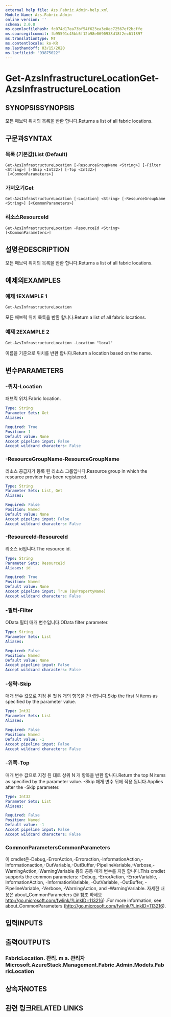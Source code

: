 ```yaml
---
external help file: Azs.Fabric.Admin-help.xml
Module Name: Azs.Fabric.Admin
online version: ''
schema: 2.0.0
ms.openlocfilehash: fc074d17ea73bf54f623ea3e8ec72567ef2bcffe
ms.sourcegitcommit: fb95591c45bb5f12b98e0690938d18f2ec611897
ms.translationtype: MT
ms.contentlocale: ko-KR
ms.lasthandoff: 03/15/2020
ms.locfileid: "93875022"
---
```

# <span data-ttu-id="95413-101">Get-AzsInfrastructureLocation</span><span class="sxs-lookup"><span data-stu-id="95413-101">Get-AzsInfrastructureLocation</span></span>

## <span data-ttu-id="95413-102">SYNOPSIS</span><span class="sxs-lookup"><span data-stu-id="95413-102">SYNOPSIS</span></span>
<span data-ttu-id="95413-103">모든 패브릭 위치의 목록을 반환 합니다.</span><span class="sxs-lookup"><span data-stu-id="95413-103">Returns a list of all fabric locations.</span></span>

## <span data-ttu-id="95413-104">구문과</span><span class="sxs-lookup"><span data-stu-id="95413-104">SYNTAX</span></span>

### <span data-ttu-id="95413-105">목록 (기본값)</span><span class="sxs-lookup"><span data-stu-id="95413-105">List (Default)</span></span>
```
Get-AzsInfrastructureLocation [-ResourceGroupName <String>] [-Filter <String>] [-Skip <Int32>] [-Top <Int32>]
 [<CommonParameters>]
```

### <span data-ttu-id="95413-106">가져오기</span><span class="sxs-lookup"><span data-stu-id="95413-106">Get</span></span>
```
Get-AzsInfrastructureLocation [-Location] <String> [-ResourceGroupName <String>] [<CommonParameters>]
```

### <span data-ttu-id="95413-107">리소스</span><span class="sxs-lookup"><span data-stu-id="95413-107">ResourceId</span></span>
```
Get-AzsInfrastructureLocation -ResourceId <String> [<CommonParameters>]
```

## <span data-ttu-id="95413-108">설명은</span><span class="sxs-lookup"><span data-stu-id="95413-108">DESCRIPTION</span></span>
<span data-ttu-id="95413-109">모든 패브릭 위치의 목록을 반환 합니다.</span><span class="sxs-lookup"><span data-stu-id="95413-109">Returns a list of all fabric locations.</span></span>

## <span data-ttu-id="95413-110">예제의</span><span class="sxs-lookup"><span data-stu-id="95413-110">EXAMPLES</span></span>

### <span data-ttu-id="95413-111">예제 1</span><span class="sxs-lookup"><span data-stu-id="95413-111">EXAMPLE 1</span></span>
```
Get-AzsInfrastructureLocation
```

<span data-ttu-id="95413-112">모든 패브릭 위치 목록을 반환 합니다.</span><span class="sxs-lookup"><span data-stu-id="95413-112">Return a list of all fabric locations.</span></span>

### <span data-ttu-id="95413-113">예제 2</span><span class="sxs-lookup"><span data-stu-id="95413-113">EXAMPLE 2</span></span>
```
Get-AzsInfrastructureLocation -Location "local"
```

<span data-ttu-id="95413-114">이름을 기준으로 위치를 반환 합니다.</span><span class="sxs-lookup"><span data-stu-id="95413-114">Return a location based on the name.</span></span>

## <span data-ttu-id="95413-115">변수</span><span class="sxs-lookup"><span data-stu-id="95413-115">PARAMETERS</span></span>

### <span data-ttu-id="95413-116">-위치</span><span class="sxs-lookup"><span data-stu-id="95413-116">-Location</span></span>
<span data-ttu-id="95413-117">패브릭 위치.</span><span class="sxs-lookup"><span data-stu-id="95413-117">Fabric location.</span></span>

```yaml
Type: String
Parameter Sets: Get
Aliases:

Required: True
Position: 1
Default value: None
Accept pipeline input: False
Accept wildcard characters: False
```

### <span data-ttu-id="95413-118">-ResourceGroupName</span><span class="sxs-lookup"><span data-stu-id="95413-118">-ResourceGroupName</span></span>
<span data-ttu-id="95413-119">리소스 공급자가 등록 된 리소스 그룹입니다.</span><span class="sxs-lookup"><span data-stu-id="95413-119">Resource group in which the resource provider has been registered.</span></span>

```yaml
Type: String
Parameter Sets: List, Get
Aliases:

Required: False
Position: Named
Default value: None
Accept pipeline input: False
Accept wildcard characters: False
```

### <span data-ttu-id="95413-120">-ResourceId</span><span class="sxs-lookup"><span data-stu-id="95413-120">-ResourceId</span></span>
<span data-ttu-id="95413-121">리소스 id입니다.</span><span class="sxs-lookup"><span data-stu-id="95413-121">The resource id.</span></span>

```yaml
Type: String
Parameter Sets: ResourceId
Aliases: id

Required: True
Position: Named
Default value: None
Accept pipeline input: True (ByPropertyName)
Accept wildcard characters: False
```

### <span data-ttu-id="95413-122">-필터</span><span class="sxs-lookup"><span data-stu-id="95413-122">-Filter</span></span>
<span data-ttu-id="95413-123">OData 필터 매개 변수입니다.</span><span class="sxs-lookup"><span data-stu-id="95413-123">OData filter parameter.</span></span>

```yaml
Type: String
Parameter Sets: List
Aliases:

Required: False
Position: Named
Default value: None
Accept pipeline input: False
Accept wildcard characters: False
```

### <span data-ttu-id="95413-124">-생략</span><span class="sxs-lookup"><span data-stu-id="95413-124">-Skip</span></span>
<span data-ttu-id="95413-125">매개 변수 값으로 지정 된 첫 N 개의 항목을 건너뜁니다.</span><span class="sxs-lookup"><span data-stu-id="95413-125">Skip the first N items as specified by the parameter value.</span></span>

```yaml
Type: Int32
Parameter Sets: List
Aliases:

Required: False
Position: Named
Default value: -1
Accept pipeline input: False
Accept wildcard characters: False
```

### <span data-ttu-id="95413-126">-위쪽</span><span class="sxs-lookup"><span data-stu-id="95413-126">-Top</span></span>
<span data-ttu-id="95413-127">매개 변수 값으로 지정 된 대로 상위 N 개 항목을 반환 합니다.</span><span class="sxs-lookup"><span data-stu-id="95413-127">Return the top N items as specified by the parameter value.</span></span>
<span data-ttu-id="95413-128">-Skip 매개 변수 뒤에 적용 됩니다.</span><span class="sxs-lookup"><span data-stu-id="95413-128">Applies after the -Skip parameter.</span></span>

```yaml
Type: Int32
Parameter Sets: List
Aliases:

Required: False
Position: Named
Default value: -1
Accept pipeline input: False
Accept wildcard characters: False
```

### <span data-ttu-id="95413-129">CommonParameters</span><span class="sxs-lookup"><span data-stu-id="95413-129">CommonParameters</span></span>
<span data-ttu-id="95413-130">이 cmdlet은-Debug,-ErrorAction,-Erroraction,-InformationAction,-Informationaction,-OutVariable,-OutBuffer,-PipelineVariable,-Verbose,-WarningAction,-WarningVariable 등의 공통 매개 변수를 지원 합니다.</span><span class="sxs-lookup"><span data-stu-id="95413-130">This cmdlet supports the common parameters: -Debug, -ErrorAction, -ErrorVariable, -InformationAction, -InformationVariable, -OutVariable, -OutBuffer, -PipelineVariable, -Verbose, -WarningAction, and -WarningVariable.</span></span> <span data-ttu-id="95413-131">자세한 내용은 about_CommonParameters (을 참조 하세요 http://go.microsoft.com/fwlink/?LinkID=113216) .</span><span class="sxs-lookup"><span data-stu-id="95413-131">For more information, see about_CommonParameters (http://go.microsoft.com/fwlink/?LinkID=113216).</span></span>

## <span data-ttu-id="95413-132">입력</span><span class="sxs-lookup"><span data-stu-id="95413-132">INPUTS</span></span>

## <span data-ttu-id="95413-133">출력</span><span class="sxs-lookup"><span data-stu-id="95413-133">OUTPUTS</span></span>

### <span data-ttu-id="95413-134">FabricLocation. 관리. m a. 관리자</span><span class="sxs-lookup"><span data-stu-id="95413-134">Microsoft.AzureStack.Management.Fabric.Admin.Models.FabricLocation</span></span>

## <span data-ttu-id="95413-135">상속자</span><span class="sxs-lookup"><span data-stu-id="95413-135">NOTES</span></span>

## <span data-ttu-id="95413-136">관련 링크</span><span class="sxs-lookup"><span data-stu-id="95413-136">RELATED LINKS</span></span>
